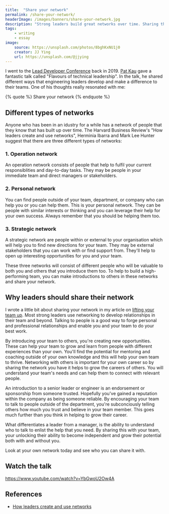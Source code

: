 ```yaml
---
title:  "Share your network"
permalink: /share-your-network/
headerImage: /images/banners/share-your-network.jpg
description: "Strong leaders build great networks over time. Sharing those networks can help to unlock your team's potential too."
tags:
    - writing
    - essay
image:
    source: https://unsplash.com/photos/8bghKxNU1j0
    creator: JJ Ying
    url: https://unsplash.com/@jjying
---
```


I went to the [Lead Developer Conference](https://theleaddeveloper.com/) back in 2019. [Pat Kau](https://www.patkua.com/) gave a fantastic talk called "Flavours of technical leadership". In the talk, he shared different ways that engineering leaders develop and make a difference to their teams. One of his thoughts really resonated with me:

{% quote %}
Share your network
{% endquote %}

## Different types of networks

Anyone who has been in an idustry for a while has a network of people that they know that has built up over time. The Harvard Business Review's "How leaders create and use networks", Herminia Ibarra and Mark Lee Hunter suggest that there are three different types of networks:

### 1. Operation network

An operation network consists of people that help to fulfil your current responsiblities and day-to-day tasks. They may be people in your immediate team and direct managers or stakeholders. 

### 2. Personal network

You can find people outside of your team, department, or company who can help you or you can help them. This is your personal network. They can be people with similar interests or thinking and you can leverage their help for your own success. Always remember that you should be helping them too.

### 3. Strategic network

A strategic network are people within or external to your organisation which will help you to find new directions for your team. They may be external stakeholders that you can work with or find support from. They'll help to open up interesting opportunities for you and your team.

These three networks will consist of different people who will be valuable to both you and others that you introduce them too. To help to build a high-performing team, you can make introductions to others in these networks and share your network.
## Why leaders should share their network

I wrote a little bit about sharing your network in my article on [lifting your team up](/lift-your-team-up/). Most strong leaders use networking to develop relationships in their team and beyond. Talking to people is a good way to forge personal and professional relationships and enable you and your team to do your best work.

By introducing your team to others, you're creating new opportunities. These can help your team to grow and learn from people with different experiences than your own. You'll find the potential for mentoring and coaching outside of your own knowledge and this will help your own team to thrive. Networking with others is important for your own career so by sharing the network you have it helps to grow the careers of others. You will understand your team's needs and can help them to connect with relevant people.

An introduction to a senior leader or engineer is an endorsement or sponsorship from someone trusted. Hopefully you've gained a reputation within the company as being someone reliable. By encouraging your team to talk to people outside of the department, you're subconciously telling others how much you trust and believe in your team member. This goes much further than you think in helping to grow their career.

What differentiates a leader from a manager, is the ability to understand who to talk to enlist the help that you need. By sharing this with your team, your unlocking their ability to become independent and grow their potential both with and without you.

Look at your own network today and see who you can share it with.

## Watch the talk

https://www.youtube.com/watch?v=YbGwoU2Ow4A

## References

- [How leaders create and use networks](https://hbr.org/2007/01/how-leaders-create-and-use-networks)